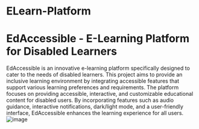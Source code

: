 # ELearn-Platform
# EdAccessible - E-Learning Platform for Disabled Learners
EdAccessible is an innovative e-learning platform specifically designed to cater to the needs of disabled learners. This project aims to provide an inclusive learning environment by integrating accessible features that support various learning preferences and requirements.
The platform focuses on providing accessible, interactive, and customizable educational content for disabled users. By incorporating features such as audio guidance, interactive notifications, dark/light mode, and a user-friendly interface, EdAccessible enhances the learning experience for all users.
![image](https://github.com/user-attachments/assets/a5e9a943-7b9c-49bb-a9f5-618f5a238d8d)

